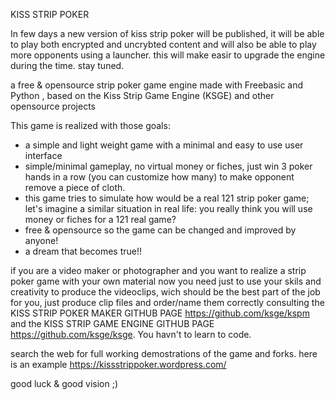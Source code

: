 KISS STRIP POKER

In few days a new version of kiss strip poker will be published, it will be able to play both encrypted and uncrybted content and will also be able to play more opponents using a launcher. this will make easir to upgrade the engine during the time. stay tuned.

a free & opensource strip poker game engine made with Freebasic and Python , based on the Kiss Strip Game Engine (KSGE) and other opensource projects

This game is realized with those goals:
- a simple and light weight game with a minimal and easy to use user interface
- simple/minimal gameplay, no virtual money or fiches, just win 3 poker hands in a row (you can customize how many) to make opponent remove a piece of cloth. 
- this game tries to simulate how would be a real 121 strip poker game; let's imagine a similar situation in real life: you really think you will use money or fiches for a 121 real game?
- free & opensource so the game can be changed and improved by anyone!
- a dream that becomes true!!

if you are a video maker or photographer and you want to realize a strip poker game with your own material now you need just to use your skils and creativity to produce the videoclips, wich should be the best part of the job for you, just produce clip files and order/name them correctly consulting the KISS STRIP POKER MAKER GITHUB PAGE https://github.com/ksge/kspm and the KISS STRIP GAME ENGINE GITHUB PAGE https://github.com/ksge/ksge. You havn't to learn to code.

search the web for full working demostrations of the game and forks.
here is an example https://kissstrippoker.wordpress.com/

good luck & good vision ;)
